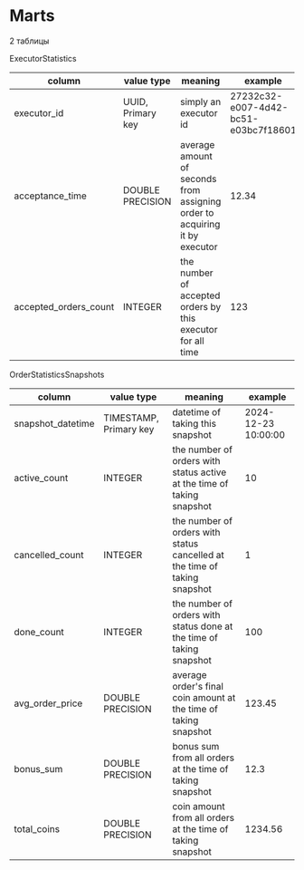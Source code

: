 # Marts

2 таблицы

ExecutorStatistics

| column                | value type        | meaning                                                                    | example                              |
|-----------------------|-------------------|----------------------------------------------------------------------------|--------------------------------------|
| executor_id           | UUID, Primary key | simply an executor id                                                      | 27232c32-e007-4d42-bc51-e03bc7f18601 |
| acceptance_time       | DOUBLE PRECISION  | average amount of seconds from assigning order to acquiring it by executor | 12.34                                |
| accepted_orders_count | INTEGER           | the number of accepted orders by this executor for all time                | 123                                  |

OrderStatisticsSnapshots

| column            | value type             | meaning                                                                   | example             |
|-------------------|------------------------|---------------------------------------------------------------------------|---------------------|
| snapshot_datetime | TIMESTAMP, Primary key | datetime of taking this snapshot                                          | 2024-12-23 10:00:00 |
| active_count      | INTEGER                | the number of orders with status active at the time of taking snapshot    | 10                  |
| cancelled_count   | INTEGER                | the number of orders with status cancelled at the time of taking snapshot | 1                   |
| done_count        | INTEGER                | the number of orders with status done at the time of taking snapshot      | 100                 |
| avg_order_price   | DOUBLE PRECISION       | average order's final coin amount at the time of taking snapshot          | 123.45              |
| bonus_sum         | DOUBLE PRECISION       | bonus sum from all orders at the time of taking snapshot                  | 12.3                |
| total_coins       | DOUBLE PRECISION       | coin amount from all orders at the time of taking snapshot                | 1234.56             |